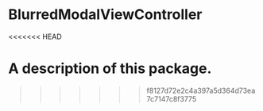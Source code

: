 # BlurredModalViewController
<<<<<<< HEAD

A description of this package.
=======
>>>>>>> f8127d72e2c4a397a5d364d73ea7c7147c8f3775
